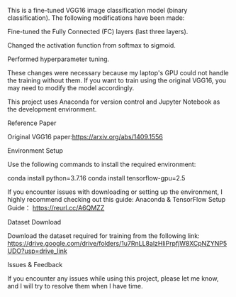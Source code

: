 This is a fine-tuned VGG16 image classification model (binary classification). The following modifications have been made:

Fine-tuned the Fully Connected (FC) layers (last three layers).

Changed the activation function from softmax to sigmoid.

Performed hyperparameter tuning.

These changes were necessary because my laptop's GPU could not handle the training without them. If you want to train using the original VGG16, you may need to modify the model accordingly.

This project uses Anaconda for version control and Jupyter Notebook as the development environment.

Reference Paper

Original VGG16 paper:https://arxiv.org/abs/1409.1556

Environment Setup

Use the following commands to install the required environment:

conda install python=3.7.16
conda install tensorflow-gpu=2.5

If you encounter issues with downloading or setting up the environment, I highly recommend checking out this guide: Anaconda & TensorFlow Setup Guide：
https://reurl.cc/A6QMZZ

Dataset Download

Download the dataset required for training from the following link:
https://drive.google.com/drive/folders/1u7RnLL8alzHliPrpfjW8XCpNZYNP5UDO?usp=drive_link

Issues & Feedback

If you encounter any issues while using this project, please let me know, and I will try to resolve them when I have time.

